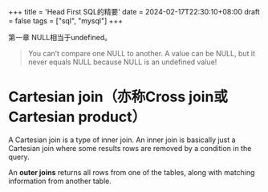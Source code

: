 +++
title = 'Head First SQL的精要'
date = 2024-02-17T22:30:10+08:00
draft = false
tags = ["sql", "mysql"]
+++

第一章
NULL相当于undefined。

> You can’t compare one NULL to another. A value can be NULL, but it never equals NULL because NULL is an undefined value!

# Cartesian join（亦称Cross join或Cartesian product）

A Cartesian join is a type of inner join. An inner join is basically just a Cartesian join where some results rows are removed by a condition in the query.

An <b>outer joins</b> returns all rows from one of the tables, along with matching information from another table.

